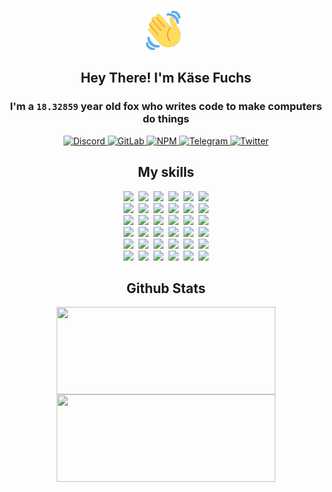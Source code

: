 <div><p align=center><img src=./resources/images/wave.gif width=64px height=64px></p><h2 align=center>Hey There! I'm Käse Fuchs</h2><h3 align=center>I'm a <code>18.32859</code> year old fox who writes code to make computers do things</h3><p align=center><a href=https://discord.com/users/507526681125322772><img alt=Discord src="https://img.shields.io/badge/Discord-5865F2?logo=discord&logoColor=white&style=flat-square#91aa7485601d2652acf017ab90824f3b"> </a><a href=https://gitlab.com/kasefuchs><img alt=GitLab src="https://img.shields.io/badge/GitLab-330F63?logo=gitlab&logoColor=white&style=flat-square#91aa7485601d2652acf017ab90824f3b"> </a><a href=https://npmjs.com/~kasefuchs><img alt=NPM src="https://img.shields.io/badge/NPM-CB3837?logo=npm&logoColor=white&style=flat-square#91aa7485601d2652acf017ab90824f3b"> </a><a href=https://t.me/kasefuchs><img alt=Telegram src="https://img.shields.io/badge/Telegram-2CA5E0?logo=telegram&logoColor=white&style=flat-square#91aa7485601d2652acf017ab90824f3b"> </a><a href=https://twitter.com/kasefuchs><img alt=Twitter src="https://img.shields.io/badge/Twitter-1DA1F2?logo=twitter&logoColor=white&style=flat-square#91aa7485601d2652acf017ab90824f3b"></a></p><h2 align=center>My skills</h2><p align=center><a href=https://aws.amazon.com/ ><picture><source srcset="https://skillicons.dev/icons?i=aws&theme=dark#91aa7485601d2652acf017ab90824f3b" media="(prefers-color-scheme: dark)"><source srcset="https://skillicons.dev/icons?i=aws&theme=light#91aa7485601d2652acf017ab90824f3b" media="(prefers-color-scheme: light), (prefers-color-scheme: no-preference)"><img src="https://skillicons.dev/icons?i=aws&theme=light#91aa7485601d2652acf017ab90824f3b"></picture></a>&nbsp;&nbsp;<a href=https://en.wikipedia.org/wiki/Bash_(Unix_shell)><picture><source srcset="https://skillicons.dev/icons?i=bash&theme=dark#91aa7485601d2652acf017ab90824f3b" media="(prefers-color-scheme: dark)"><source srcset="https://skillicons.dev/icons?i=bash&theme=light#91aa7485601d2652acf017ab90824f3b" media="(prefers-color-scheme: light), (prefers-color-scheme: no-preference)"><img src="https://skillicons.dev/icons?i=bash&theme=light#91aa7485601d2652acf017ab90824f3b"></picture></a>&nbsp;&nbsp;<a href=https://discord.com/developers/docs><picture><source srcset="https://skillicons.dev/icons?i=bots&theme=dark#91aa7485601d2652acf017ab90824f3b" media="(prefers-color-scheme: dark)"><source srcset="https://skillicons.dev/icons?i=bots&theme=light#91aa7485601d2652acf017ab90824f3b" media="(prefers-color-scheme: light), (prefers-color-scheme: no-preference)"><img src="https://skillicons.dev/icons?i=bots&theme=light#91aa7485601d2652acf017ab90824f3b"></picture></a>&nbsp;&nbsp;<a href=https://www.cloudflare.com/ ><picture><source srcset="https://skillicons.dev/icons?i=cloudflare&theme=dark#91aa7485601d2652acf017ab90824f3b" media="(prefers-color-scheme: dark)"><source srcset="https://skillicons.dev/icons?i=cloudflare&theme=light#91aa7485601d2652acf017ab90824f3b" media="(prefers-color-scheme: light), (prefers-color-scheme: no-preference)"><img src="https://skillicons.dev/icons?i=cloudflare&theme=light#91aa7485601d2652acf017ab90824f3b"></picture></a>&nbsp;&nbsp;<a href=https://en.wikipedia.org/wiki/CSS><picture><source srcset="https://skillicons.dev/icons?i=css&theme=dark#91aa7485601d2652acf017ab90824f3b" media="(prefers-color-scheme: dark)"><source srcset="https://skillicons.dev/icons?i=css&theme=light#91aa7485601d2652acf017ab90824f3b" media="(prefers-color-scheme: light), (prefers-color-scheme: no-preference)"><img src="https://skillicons.dev/icons?i=css&theme=light#91aa7485601d2652acf017ab90824f3b"></picture></a>&nbsp;&nbsp;<a href=https://www.docker.com/ ><picture><source srcset="https://skillicons.dev/icons?i=docker&theme=dark#91aa7485601d2652acf017ab90824f3b" media="(prefers-color-scheme: dark)"><source srcset="https://skillicons.dev/icons?i=docker&theme=light#91aa7485601d2652acf017ab90824f3b" media="(prefers-color-scheme: light), (prefers-color-scheme: no-preference)"><img src="https://skillicons.dev/icons?i=docker&theme=light#91aa7485601d2652acf017ab90824f3b"></picture></a><br><a href=https://www.electronjs.org/ ><picture><source srcset="https://skillicons.dev/icons?i=electron&theme=dark#91aa7485601d2652acf017ab90824f3b" media="(prefers-color-scheme: dark)"><source srcset="https://skillicons.dev/icons?i=electron&theme=light#91aa7485601d2652acf017ab90824f3b" media="(prefers-color-scheme: light), (prefers-color-scheme: no-preference)"><img src="https://skillicons.dev/icons?i=electron&theme=light#91aa7485601d2652acf017ab90824f3b"></picture></a>&nbsp;&nbsp;<a href=https://expressjs.com/ ><picture><source srcset="https://skillicons.dev/icons?i=express&theme=dark#91aa7485601d2652acf017ab90824f3b" media="(prefers-color-scheme: dark)"><source srcset="https://skillicons.dev/icons?i=express&theme=light#91aa7485601d2652acf017ab90824f3b" media="(prefers-color-scheme: light), (prefers-color-scheme: no-preference)"><img src="https://skillicons.dev/icons?i=express&theme=light#91aa7485601d2652acf017ab90824f3b"></picture></a>&nbsp;&nbsp;<a href=https://www.figma.com/ ><picture><source srcset="https://skillicons.dev/icons?i=figma&theme=dark#91aa7485601d2652acf017ab90824f3b" media="(prefers-color-scheme: dark)"><source srcset="https://skillicons.dev/icons?i=figma&theme=light#91aa7485601d2652acf017ab90824f3b" media="(prefers-color-scheme: light), (prefers-color-scheme: no-preference)"><img src="https://skillicons.dev/icons?i=figma&theme=light#91aa7485601d2652acf017ab90824f3b"></picture></a>&nbsp;&nbsp;<a href=https://firebase.google.com/ ><picture><source srcset="https://skillicons.dev/icons?i=firebase&theme=dark#91aa7485601d2652acf017ab90824f3b" media="(prefers-color-scheme: dark)"><source srcset="https://skillicons.dev/icons?i=firebase&theme=light#91aa7485601d2652acf017ab90824f3b" media="(prefers-color-scheme: light), (prefers-color-scheme: no-preference)"><img src="https://skillicons.dev/icons?i=firebase&theme=light#91aa7485601d2652acf017ab90824f3b"></picture></a>&nbsp;&nbsp;<a href=https://flask.palletsprojects.com/ ><picture><source srcset="https://skillicons.dev/icons?i=flask&theme=dark#91aa7485601d2652acf017ab90824f3b" media="(prefers-color-scheme: dark)"><source srcset="https://skillicons.dev/icons?i=flask&theme=light#91aa7485601d2652acf017ab90824f3b" media="(prefers-color-scheme: light), (prefers-color-scheme: no-preference)"><img src="https://skillicons.dev/icons?i=flask&theme=light#91aa7485601d2652acf017ab90824f3b"></picture></a>&nbsp;&nbsp;<a href=https://cloud.google.com/ ><picture><source srcset="https://skillicons.dev/icons?i=gcp&theme=dark#91aa7485601d2652acf017ab90824f3b" media="(prefers-color-scheme: dark)"><source srcset="https://skillicons.dev/icons?i=gcp&theme=light#91aa7485601d2652acf017ab90824f3b" media="(prefers-color-scheme: light), (prefers-color-scheme: no-preference)"><img src="https://skillicons.dev/icons?i=gcp&theme=light#91aa7485601d2652acf017ab90824f3b"></picture></a><br><a href=https://git-scm.com/ ><picture><source srcset="https://skillicons.dev/icons?i=git&theme=dark#91aa7485601d2652acf017ab90824f3b" media="(prefers-color-scheme: dark)"><source srcset="https://skillicons.dev/icons?i=git&theme=light#91aa7485601d2652acf017ab90824f3b" media="(prefers-color-scheme: light), (prefers-color-scheme: no-preference)"><img src="https://skillicons.dev/icons?i=git&theme=light#91aa7485601d2652acf017ab90824f3b"></picture></a>&nbsp;&nbsp;<a href=https://github.com/ ><picture><source srcset="https://skillicons.dev/icons?i=github&theme=dark#91aa7485601d2652acf017ab90824f3b" media="(prefers-color-scheme: dark)"><source srcset="https://skillicons.dev/icons?i=github&theme=light#91aa7485601d2652acf017ab90824f3b" media="(prefers-color-scheme: light), (prefers-color-scheme: no-preference)"><img src="https://skillicons.dev/icons?i=github&theme=light#91aa7485601d2652acf017ab90824f3b"></picture></a>&nbsp;&nbsp;<a href=https://gitlab.com/ ><picture><source srcset="https://skillicons.dev/icons?i=gitlab&theme=dark#91aa7485601d2652acf017ab90824f3b" media="(prefers-color-scheme: dark)"><source srcset="https://skillicons.dev/icons?i=gitlab&theme=light#91aa7485601d2652acf017ab90824f3b" media="(prefers-color-scheme: light), (prefers-color-scheme: no-preference)"><img src="https://skillicons.dev/icons?i=gitlab&theme=light#91aa7485601d2652acf017ab90824f3b"></picture></a>&nbsp;&nbsp;<a href=https://www.heroku.com/ ><picture><source srcset="https://skillicons.dev/icons?i=heroku&theme=dark#91aa7485601d2652acf017ab90824f3b" media="(prefers-color-scheme: dark)"><source srcset="https://skillicons.dev/icons?i=heroku&theme=light#91aa7485601d2652acf017ab90824f3b" media="(prefers-color-scheme: light), (prefers-color-scheme: no-preference)"><img src="https://skillicons.dev/icons?i=heroku&theme=light#91aa7485601d2652acf017ab90824f3b"></picture></a>&nbsp;&nbsp;<a href=https://en.wikipedia.org/wiki/HTML><picture><source srcset="https://skillicons.dev/icons?i=html&theme=dark#91aa7485601d2652acf017ab90824f3b" media="(prefers-color-scheme: dark)"><source srcset="https://skillicons.dev/icons?i=html&theme=light#91aa7485601d2652acf017ab90824f3b" media="(prefers-color-scheme: light), (prefers-color-scheme: no-preference)"><img src="https://skillicons.dev/icons?i=html&theme=light#91aa7485601d2652acf017ab90824f3b"></picture></a>&nbsp;&nbsp;<a href=https://en.wikipedia.org/wiki/JavaScript><picture><source srcset="https://skillicons.dev/icons?i=js&theme=dark#91aa7485601d2652acf017ab90824f3b" media="(prefers-color-scheme: dark)"><source srcset="https://skillicons.dev/icons?i=js&theme=light#91aa7485601d2652acf017ab90824f3b" media="(prefers-color-scheme: light), (prefers-color-scheme: no-preference)"><img src="https://skillicons.dev/icons?i=js&theme=light#91aa7485601d2652acf017ab90824f3b"></picture></a><br><a href=https://en.wikipedia.org/wiki/Linux><picture><source srcset="https://skillicons.dev/icons?i=linux&theme=dark#91aa7485601d2652acf017ab90824f3b" media="(prefers-color-scheme: dark)"><source srcset="https://skillicons.dev/icons?i=linux&theme=light#91aa7485601d2652acf017ab90824f3b" media="(prefers-color-scheme: light), (prefers-color-scheme: no-preference)"><img src="https://skillicons.dev/icons?i=linux&theme=light#91aa7485601d2652acf017ab90824f3b"></picture></a>&nbsp;&nbsp;<a href=https://mui.com/ ><picture><source srcset="https://skillicons.dev/icons?i=materialui&theme=dark#91aa7485601d2652acf017ab90824f3b" media="(prefers-color-scheme: dark)"><source srcset="https://skillicons.dev/icons?i=materialui&theme=light#91aa7485601d2652acf017ab90824f3b" media="(prefers-color-scheme: light), (prefers-color-scheme: no-preference)"><img src="https://skillicons.dev/icons?i=materialui&theme=light#91aa7485601d2652acf017ab90824f3b"></picture></a>&nbsp;&nbsp;<a href=https://en.wikipedia.org/wiki/Markdown><picture><source srcset="https://skillicons.dev/icons?i=md&theme=dark#91aa7485601d2652acf017ab90824f3b" media="(prefers-color-scheme: dark)"><source srcset="https://skillicons.dev/icons?i=md&theme=light#91aa7485601d2652acf017ab90824f3b" media="(prefers-color-scheme: light), (prefers-color-scheme: no-preference)"><img src="https://skillicons.dev/icons?i=md&theme=light#91aa7485601d2652acf017ab90824f3b"></picture></a>&nbsp;&nbsp;<a href=https://www.mongodb.com/ ><picture><source srcset="https://skillicons.dev/icons?i=mongodb&theme=dark#91aa7485601d2652acf017ab90824f3b" media="(prefers-color-scheme: dark)"><source srcset="https://skillicons.dev/icons?i=mongodb&theme=light#91aa7485601d2652acf017ab90824f3b" media="(prefers-color-scheme: light), (prefers-color-scheme: no-preference)"><img src="https://skillicons.dev/icons?i=mongodb&theme=light#91aa7485601d2652acf017ab90824f3b"></picture></a>&nbsp;&nbsp;<a href=https://www.mysql.com/ ><picture><source srcset="https://skillicons.dev/icons?i=mysql&theme=dark#91aa7485601d2652acf017ab90824f3b" media="(prefers-color-scheme: dark)"><source srcset="https://skillicons.dev/icons?i=mysql&theme=light#91aa7485601d2652acf017ab90824f3b" media="(prefers-color-scheme: light), (prefers-color-scheme: no-preference)"><img src="https://skillicons.dev/icons?i=mysql&theme=light#91aa7485601d2652acf017ab90824f3b"></picture></a>&nbsp;&nbsp;<a href=https://nextjs.org/ ><picture><source srcset="https://skillicons.dev/icons?i=nextjs&theme=dark#91aa7485601d2652acf017ab90824f3b" media="(prefers-color-scheme: dark)"><source srcset="https://skillicons.dev/icons?i=nextjs&theme=light#91aa7485601d2652acf017ab90824f3b" media="(prefers-color-scheme: light), (prefers-color-scheme: no-preference)"><img src="https://skillicons.dev/icons?i=nextjs&theme=light#91aa7485601d2652acf017ab90824f3b"></picture></a><br><a href=https://nodejs.org/en/ ><picture><source srcset="https://skillicons.dev/icons?i=nodejs&theme=dark#91aa7485601d2652acf017ab90824f3b" media="(prefers-color-scheme: dark)"><source srcset="https://skillicons.dev/icons?i=nodejs&theme=light#91aa7485601d2652acf017ab90824f3b" media="(prefers-color-scheme: light), (prefers-color-scheme: no-preference)"><img src="https://skillicons.dev/icons?i=nodejs&theme=light#91aa7485601d2652acf017ab90824f3b"></picture></a>&nbsp;&nbsp;<a href=https://www.postgresql.org/ ><picture><source srcset="https://skillicons.dev/icons?i=postgres&theme=dark#91aa7485601d2652acf017ab90824f3b" media="(prefers-color-scheme: dark)"><source srcset="https://skillicons.dev/icons?i=postgres&theme=light#91aa7485601d2652acf017ab90824f3b" media="(prefers-color-scheme: light), (prefers-color-scheme: no-preference)"><img src="https://skillicons.dev/icons?i=postgres&theme=light#91aa7485601d2652acf017ab90824f3b"></picture></a>&nbsp;&nbsp;<a href=https://learn.microsoft.com/en-us/powershell/ ><picture><source srcset="https://skillicons.dev/icons?i=powershell&theme=dark#91aa7485601d2652acf017ab90824f3b" media="(prefers-color-scheme: dark)"><source srcset="https://skillicons.dev/icons?i=powershell&theme=light#91aa7485601d2652acf017ab90824f3b" media="(prefers-color-scheme: light), (prefers-color-scheme: no-preference)"><img src="https://skillicons.dev/icons?i=powershell&theme=light#91aa7485601d2652acf017ab90824f3b"></picture></a>&nbsp;&nbsp;<a href=https://www.python.org/ ><picture><source srcset="https://skillicons.dev/icons?i=py&theme=dark#91aa7485601d2652acf017ab90824f3b" media="(prefers-color-scheme: dark)"><source srcset="https://skillicons.dev/icons?i=py&theme=light#91aa7485601d2652acf017ab90824f3b" media="(prefers-color-scheme: light), (prefers-color-scheme: no-preference)"><img src="https://skillicons.dev/icons?i=py&theme=light#91aa7485601d2652acf017ab90824f3b"></picture></a>&nbsp;&nbsp;<a href=https://www.raspberrypi.org/ ><picture><source srcset="https://skillicons.dev/icons?i=raspberrypi&theme=dark#91aa7485601d2652acf017ab90824f3b" media="(prefers-color-scheme: dark)"><source srcset="https://skillicons.dev/icons?i=raspberrypi&theme=light#91aa7485601d2652acf017ab90824f3b" media="(prefers-color-scheme: light), (prefers-color-scheme: no-preference)"><img src="https://skillicons.dev/icons?i=raspberrypi&theme=light#91aa7485601d2652acf017ab90824f3b"></picture></a>&nbsp;&nbsp;<a href=https://reactjs.org/ ><picture><source srcset="https://skillicons.dev/icons?i=react&theme=dark#91aa7485601d2652acf017ab90824f3b" media="(prefers-color-scheme: dark)"><source srcset="https://skillicons.dev/icons?i=react&theme=light#91aa7485601d2652acf017ab90824f3b" media="(prefers-color-scheme: light), (prefers-color-scheme: no-preference)"><img src="https://skillicons.dev/icons?i=react&theme=light#91aa7485601d2652acf017ab90824f3b"></picture></a><br><a href=https://redux.js.org/ ><picture><source srcset="https://skillicons.dev/icons?i=redux&theme=dark#91aa7485601d2652acf017ab90824f3b" media="(prefers-color-scheme: dark)"><source srcset="https://skillicons.dev/icons?i=redux&theme=light#91aa7485601d2652acf017ab90824f3b" media="(prefers-color-scheme: light), (prefers-color-scheme: no-preference)"><img src="https://skillicons.dev/icons?i=redux&theme=light#91aa7485601d2652acf017ab90824f3b"></picture></a>&nbsp;&nbsp;<a href=https://en.wikipedia.org/wiki/Regular_expression><picture><source srcset="https://skillicons.dev/icons?i=regex&theme=dark#91aa7485601d2652acf017ab90824f3b" media="(prefers-color-scheme: dark)"><source srcset="https://skillicons.dev/icons?i=regex&theme=light#91aa7485601d2652acf017ab90824f3b" media="(prefers-color-scheme: light), (prefers-color-scheme: no-preference)"><img src="https://skillicons.dev/icons?i=regex&theme=light#91aa7485601d2652acf017ab90824f3b"></picture></a>&nbsp;&nbsp;<a href=https://en.wikipedia.org/wiki/Sass_(stylesheet_language)><picture><source srcset="https://skillicons.dev/icons?i=sass&theme=dark#91aa7485601d2652acf017ab90824f3b" media="(prefers-color-scheme: dark)"><source srcset="https://skillicons.dev/icons?i=sass&theme=light#91aa7485601d2652acf017ab90824f3b" media="(prefers-color-scheme: light), (prefers-color-scheme: no-preference)"><img src="https://skillicons.dev/icons?i=sass&theme=light#91aa7485601d2652acf017ab90824f3b"></picture></a>&nbsp;&nbsp;<a href=https://www.typescriptlang.org/ ><picture><source srcset="https://skillicons.dev/icons?i=ts&theme=dark#91aa7485601d2652acf017ab90824f3b" media="(prefers-color-scheme: dark)"><source srcset="https://skillicons.dev/icons?i=ts&theme=light#91aa7485601d2652acf017ab90824f3b" media="(prefers-color-scheme: light), (prefers-color-scheme: no-preference)"><img src="https://skillicons.dev/icons?i=ts&theme=light#91aa7485601d2652acf017ab90824f3b"></picture></a>&nbsp;&nbsp;<a href=https://unity.com/ ><picture><source srcset="https://skillicons.dev/icons?i=unity&theme=dark#91aa7485601d2652acf017ab90824f3b" media="(prefers-color-scheme: dark)"><source srcset="https://skillicons.dev/icons?i=unity&theme=light#91aa7485601d2652acf017ab90824f3b" media="(prefers-color-scheme: light), (prefers-color-scheme: no-preference)"><img src="https://skillicons.dev/icons?i=unity&theme=light#91aa7485601d2652acf017ab90824f3b"></picture></a>&nbsp;&nbsp;<a href=https://workers.cloudflare.com/ ><picture><source srcset="https://skillicons.dev/icons?i=workers&theme=dark#91aa7485601d2652acf017ab90824f3b" media="(prefers-color-scheme: dark)"><source srcset="https://skillicons.dev/icons?i=workers&theme=light#91aa7485601d2652acf017ab90824f3b" media="(prefers-color-scheme: light), (prefers-color-scheme: no-preference)"><img src="https://skillicons.dev/icons?i=workers&theme=light#91aa7485601d2652acf017ab90824f3b"></picture></a><br></p><h2 align=center>Github Stats</h2><p align=center><picture><source srcset="https://github-readme-stats-kasefuchs.vercel.app/api/?count_private=true&hide_border=true&hide_rank=true&line_height=20&hide_title=true&username=Kasefuchs&theme=dark#91aa7485601d2652acf017ab90824f3b" media="(prefers-color-scheme: dark)"><source srcset="https://github-readme-stats-kasefuchs.vercel.app/api/?count_private=true&hide_border=true&hide_rank=true&line_height=20&hide_title=true&username=Kasefuchs&theme=light#91aa7485601d2652acf017ab90824f3b" media="(prefers-color-scheme: light), (prefers-color-scheme: no-preference)"><img align=middle width=350 height=140 src="https://github-readme-stats-kasefuchs.vercel.app/api/?count_private=true&hide_border=true&hide_rank=true&line_height=20&hide_title=true&username=Kasefuchs&theme=light#91aa7485601d2652acf017ab90824f3b"></picture><picture><source srcset="https://github-readme-stats-kasefuchs.vercel.app/api/top-langs/?count_private=true&hide_border=true&layout=compact&username=Kasefuchs&theme=dark#91aa7485601d2652acf017ab90824f3b" media="(prefers-color-scheme: dark)"><source srcset="https://github-readme-stats-kasefuchs.vercel.app/api/top-langs/?count_private=true&hide_border=true&layout=compact&username=Kasefuchs&theme=light#91aa7485601d2652acf017ab90824f3b" media="(prefers-color-scheme: light), (prefers-color-scheme: no-preference)"><img align=middle width=350 height=140 src="https://github-readme-stats-kasefuchs.vercel.app/api/top-langs/?count_private=true&hide_border=true&layout=compact&username=Kasefuchs&theme=light#91aa7485601d2652acf017ab90824f3b"></picture></p><img src="https://hit.yhype.me/github/profile?user_id=64592097#91aa7485601d2652acf017ab90824f3b" alt=""></div>